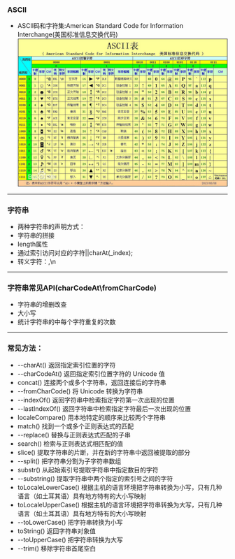 ### ASCII
* ASCII码和字符集:American Standard Code for Information Interchange(美国标准信息交换代码)
![img](images/ASCII.jpg)
---
### 字符串
* 两种字符串的声明方式：
* 字符串的拼接
* length属性
* 通过索引访问对应的字符||charAt(_index);
* 转义字符：\,\n
---
### 字符串常见API(charCodeAt\fromCharCode\)
* 字符串的增删改查
* 大小写
* 统计字符串的中每个字符重复的次数
---
### 常见方法：
* --charAt()	返回指定索引位置的字符
* --charCodeAt()	返回指定索引位置字符的 Unicode 值
* concat()	连接两个或多个字符串，返回连接后的字符串
* --fromCharCode()	将 Unicode 转换为字符串
* --indexOf()	返回字符串中检索指定字符第一次出现的位置
* --lastIndexOf()	返回字符串中检索指定字符最后一次出现的位置
* localeCompare()	用本地特定的顺序来比较两个字符串
* match()	找到一个或多个正则表达式的匹配
* --replace()	替换与正则表达式匹配的子串
* search()	检索与正则表达式相匹配的值
* slice()	提取字符串的片断，并在新的字符串中返回被提取的部分
* --split()	把字符串分割为子字符串数组
* substr()	从起始索引号提取字符串中指定数目的字符
* --substring()	提取字符串中两个指定的索引号之间的字符
* toLocaleLowerCase()	根据主机的语言环境把字符串转换为小写，只有几种语言（如土耳其语）具有地方特有的大小写映射
* toLocaleUpperCase()	根据主机的语言环境把字符串转换为大写，只有几种语言（如土耳其语）具有地方特有的大小写映射
* --toLowerCase()	把字符串转换为小写
* toString()	返回字符串对象值
* --toUpperCase()	把字符串转换为大写
* --trim()	移除字符串首尾空白